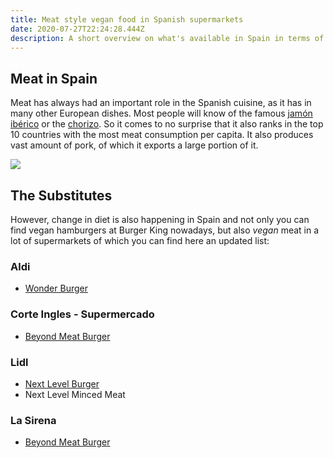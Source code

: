 ```yaml
---
title: Meat style vegan food in Spanish supermarkets
date: 2020-07-27T22:24:28.444Z
description: A short overview on what's available in Spain in terms of meat substitutes.
---
```

## Meat in Spain

Meat has always had an important role in the Spanish cuisine, as it has in many other European dishes. Most people will know of the famous [jamón ibérico](https://en.wikipedia.org/wiki/Jam%C3%B3n_ib%C3%A9rico) or the [chorizo](https://en.wikipedia.org/wiki/Chorizo). So  it comes to no surprise that it also ranks in the top 10 countries with the most meat consumption per capita. It also produces vast amount of pork, of which it exports a large portion of it.

![](https://cdn.statcdn.com/Infographic/images/normal/17150.jpeg)

## The Substitutes 

However, change in diet is also happening in Spain and not only you can find vegan hamburgers at Burger King nowadays, but also _vegan_ meat in a lot of supermarkets of which you can find here an updated list:

### Aldi

- [Wonder Burger](https://www.aldi.es/conocenos/sala-prensa/nuestras-noticias/aldi-lanza-wonder-burger-su-hamburguesa-vegana-de-proteina-de-soja.html)

### Corte Ingles - Supermercado
- [Beyond Meat Burger](https://www.elcorteingles.es/supermarket/0110118480003252-beyond-meat-beyond-burger-gluten-free-veggie-burger-2-pack-tray-226-g/) 

### Lidl
- [Next Level Burger](https://www.lidl.es/es/catalogo-productos-next-level-meat/s2160)
- Next Level Minced Meat

### La Sirena
- [Beyond Meat Burger](https://www.lasirena.es/es/platos-preparados/12595-beyond-burger-850004207024.html) 

